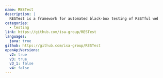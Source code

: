 ```yaml
---
name: RESTest
description: |
  RESTest is a framework for automated black-box testing of RESTful web APIs. It follows a model-based approach, where test cases are automatically derived from the OpenAPI description document (OAS) of the API under test.
categories:
  - testing
link: https://github.com/isa-group/RESTest
languages:
  java: true
github: https://github.com/isa-group/RESTest
openApiVersions:
  v2: true
  v3: true
  v3_1: false
  v4: false
---
```

